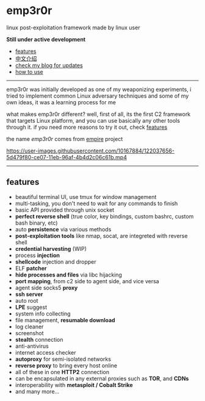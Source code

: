 # emp3r0r
linux post-exploitation framework made by linux user

**Still under active development**

- [features](./FEATURES.md)
- [中文介绍](https://www.freebuf.com/sectool/259079.html)
- [check my blog for updates](https://jm33.me)
- [how to use](https://github.com/jm33-m0/emp3r0r/wiki)

----------

emp3r0r was initially developed as one of my weaponizing experiments, i tried to implement common Linux adversary techniques and some of my own ideas, it was a learning process for me

what makes emp3r0r different? well, first of all, its the first C2 framework that targets Linux platform, and you can use basically any other tools through it. if you need more reasons to try it out, check [features](#features)

the name *emp3r0r* comes from [empire](https://github.com/BC-SECURITY/Empire/) project 

https://user-images.githubusercontent.com/10167884/122037656-5d479f80-ce07-11eb-96af-4b4d2c06c61b.mp4

----------

## features

* beautiful terminal UI, use tmux for window management
* multi-tasking, you don't need to wait for any commands to finish
* basic API provided through unix socket
* **perfect reverse shell** (true color, key bindings, custom bashrc, custom bash binary, etc)
* auto **persistence** via various methods
* **post-exploitation tools** like nmap, socat, are integreted with reverse shell
* **credential harvesting** (WIP)
* process **injection**
* **shellcode** injection and dropper
* ELF **patcher**
* **hide processes and files** via libc hijacking
* **port mapping**, from c2 side to agent side, and vice versa
* agent side socks5 **proxy**
* **ssh server**
* auto root
* **LPE** suggest
* system info collecting
* file management, **resumable download**
* log cleaner
* screenshot
* **stealth** connection
* anti-antivirus
* internet access checker
* **autoproxy** for semi-isolated networks
* **reverse proxy** to bring every host online
* all of these in one **HTTP2** connection
* can be encapsulated in any external proxies such as **TOR**, and **CDNs**
* interoperability with **metasploit / Cobalt Strike**
* and many more...
